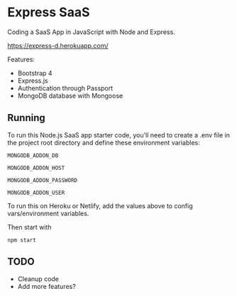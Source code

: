 # Express SaaS

Coding a SaaS App in JavaScript with Node and Express.

https://express-d.herokuapp.com/

Features:

- Bootstrap 4
- Express.js
- Authentication through Passport
- MongoDB database with Mongoose

## Running

To run this Node.js SaaS app starter code, you'll need to create a .env file in the project root directory and define these environment variables:

```
MONGODB_ADDON_DB

MONGODB_ADDON_HOST

MONGODB_ADDON_PASSWORD

MONGODB_ADDON_USER
```

To run this on Heroku or Netlify, add the values above to config vars/environment variables.

Then start with

```
npm start
```

## TODO

- Cleanup code
- Add more features?
